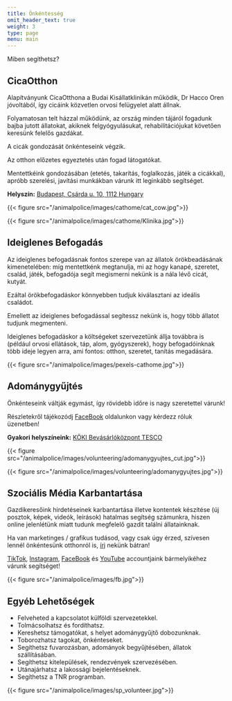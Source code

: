 ```yaml
---
title: Önkéntesség
omit_header_text: true
weight: 3
type: page
menu: main
---
```


Miben segíthetsz?

## CicaOtthon

Alapítványunk CicaOtthona a Budai Kisállatklinikán működik, Dr Hacco Oren jóvoltából, így cicáink közvetlen orvosi felügyelet alatt állnak.

Folyamatosan telt házzal működünk, az ország minden tájáról fogadunk bajba jutott állatokat, akiknek felgyógyulásukat, rehabilitációjukat követően keresünk felelős gazdákat.

A cicák gondozását önkénteseink végzik.

Az otthon előzetes egyeztetés után fogad látogatókat.

Mentettkéink gondozásában (etetés, takarítás, foglalkozás, játék a cicákkal), apróbb szerelési, javítási munkákban várunk itt leginkább segítséget.

**Helyszín:** [Budapest, Csárda u. 10, 1112 Hungary](https://www.google.com/maps/place/Budai+Kis%C3%A1llatklinika+Rendel%C5%91int%C3%A9zete/@47.4601847,19.0090975,17z/data=!3m1!4b1!4m5!3m4!1s0x4741dde8b4e67e71:0x6ab64ed305e20d1f!8m2!3d47.4602015!4d19.0112449)

{{< figure src="/animalpolice/images/cathome/cat_cow.jpg">}}

{{< figure src="/animalpolice/images/cathome/Klinika.jpg">}}

## Ideiglenes Befogadás

Az ideiglenes befogadásnak fontos szerepe van az állatok örökbeadásának kimenetelében: míg mentettkénk megtanulja, mi az hogy kanapé, szeretet, család, játék, befogadója segít megismerni nekünk is a nála lévő cicát, kutyát.

Ezáltal örökbefogadáskor könnyebben tudjuk kiválasztani az ideális családot.

Emellett az ideiglenes befogadással segítessz nekünk is, hogy több állatot tudjunk megmenteni.

Ideiglenes befogadáskor a költségeket szervezetünk állja továbbra is (például orvosi ellátások, táp, alom, gyógyszerek), hogy befogadóinknak több ideje legyen arra, ami fontos: otthon, szeretet, tanítás megadására.

{{< figure src="/animalpolice/images/pexels-cathome.jpg">}}

## Adománygyűjtés

Önkénteseink váltják egymást, így rövidebb időre is nagy szeretettel várunk!

Részletekről tájékozódj [FaceBook](https://www.facebook.com/allatrendorseg2013) oldalunkon vagy kérdezz róluk üzenetben!

**Gyakori helyszíneink:** [KÖKI Bevásárlóközpont TESCO](https://www.google.com/maps/place/Tesco/@47.4628501,19.1436555,17z/data=!3m1!4b1!4m5!3m4!1s0x4741c2e1d814f395:0x440d1c78f424591e!8m2!3d47.4628501!4d19.1458442)

{{< figure src="/animalpolice/images/volunteering/adomanygyujtes_cut.jpg">}}

{{< figure src="/animalpolice/images/volunteering/adomanygyujtes.jpg">}}

## Szociális Média Karbantartása

Gazdikeresőink hirdetéseinek karbantartása illetve kontentek készítése (új posztok, képek, videók, leírások) hatalmas segítség számunkra, hiszen online jelenlétünk miatt tudunk megfelelő gazdit találni állatainknak.

Ha van marketinges / grafikus tudásod, vagy csak úgy érzed, szívesen lennél önkéntesünk otthonról is, [írj](../animalpolice/contact) nekünk bátran!

[TikTok](https://www.tiktok.com/@allatrendorsegalapitvany), [Instagram](https://www.instagram.com/allatrendorseg_alapitvany), [FaceBook](https://www.facebook.com/allatrendorseg2013) és [YouTube](https://www.youtube.com/@allatrendorsegalapitvany2841) accountjaink bármelyikéhez várunk segítséget!

{{< figure src="/animalpolice/images/fb.jpg">}}

## Egyéb Lehetőségek

- Felveheted a kapcsolatot külföldi szervezetekkel.
- Tolmácsolhatsz és fordíthatsz.
- Kereshetsz támogatókat, s helyet adománygyűjtő dobozunknak.
- Toborozhatsz tagokat, önkénteseket.
- Segíthetsz fuvarozásban, adományok begyűjtésében, állatok szállításában.
- Segíthetsz kitelepülések, rendezvények szervezésében.
- Utánajárhatsz a lakossági bejelentéseknek.
- Segíthetsz a TNR programban.

{{< figure src="/animalpolice/images/sp_volunteer.jpg">}}
